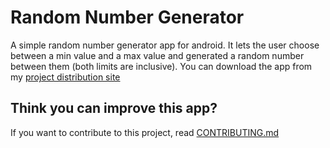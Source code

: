# Random Number Generator
A simple random number generator app for android.
It lets the user choose between a min value and a max value and generated a random number between them (both limits are inclusive).
You can download the app from my [project distribution site](https://gammaburst101.github.io/ProjectDistributionSite/)

## Think you can improve this app?
If you want to contribute to this project, read [CONTRIBUTING.md](https://github.com/GammaBurst101/RandomNumberGenerator/blob/master/CONTRIBUTING.md)
